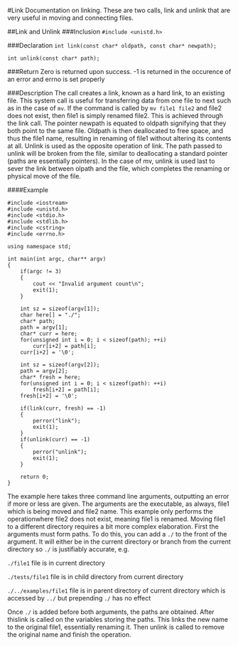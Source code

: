 #Link
Documentation on linking. These are two calls, link and unlink that are very useful in moving and connecting files. 

##Link and Unlink
###Inclusion
`#include <unistd.h>`

###Declaration
`int link(const char* oldpath, const char* newpath);`

`int unlink(const char* path);`

###Return
Zero is returned upon success. -1 is returned in the occurence of an error and errno is set properly

###Description
The call creates a link, known as a hard link, to an existing file.
This system call is useful for transferring data from one file to next such as in the case of `mv`. If the command is called by `mv file1 file2` and file2 does not exist, then file1 is simply renamed file2.
This is achieved through the link call. The pointer newpath is equated to oldpath signifying that they both point to the same file. Oldpath is then deallocated to free space, and thus the file1 name, resulting in renaming of file1 without altering its contents at all.
Unlink is used as the opposite operation of link. The path passed to unlink will be broken from the file, similar to deallocating a standard pointer (paths are essentially pointers). In the case of mv, unlink is used last to sever the link between olpath and the file, which completes the renaming or physical move of the file.

####Example
```
#include <iostream>
#include <unistd.h>
#include <stdio.h>
#include <stdlib.h>
#include <cstring>
#include <errno.h>

using namespace std;

int main(int argc, char** argv)
{
	if(argc != 3)
	{
		cout << "Invalid argument count\n";
		exit(1);
	}

	int sz = sizeof(argv[1]);
	char here[] = "./";
	char* path;
	path = argv[1];
	char* curr = here;
	for(unsigned int i = 0; i < sizeof(path); ++i)
		curr[i+2] = path[i];
	curr[i+2] = '\0';

	int sz = sizeof(argv[2]);
	path = argv[2];
	char* fresh = here;
	for(unsigned int i = 0; i < sizeof(path): ++i)
		fresh[i+2] = path[i];
	fresh[i+2] = '\0';

	if(link(curr, fresh) == -1)
	{
		perror("link");
		exit(1);
	}
	if(unlink(curr) == -1)
	{
		perror("unlink");
		exit(1);
	}

	return 0;
}
```

The example here takes three command line arguments, outputting an error if more or less are given. The arguments are the executable, as always, file1 which is being moved and file2 name. This example only performs the operationwhere file2 does not exist, meaning file1 is renamed. Moving file1 to a different directory requires a bit more complex elaboration. 
First the arguments must form paths. To do this, you can add a `./` to the front of the argument. It will either be in the current directory or branch from the current directory so `./` is justifiably accurate, e.g.

`./file1` file is in current directory

`./tests/file1` file is in child directory from current directory

`./../examples/file1` file is in parent directory of current directory which is accessed by `../` but prepending `./` has no effect

Once `./` is added before both arguments, the paths are obtained. After thislink is called on the variables storing the paths. This links the new name to the original file1, essentially renaming it. Then unlink is called to remove the original name and finish the operation.


